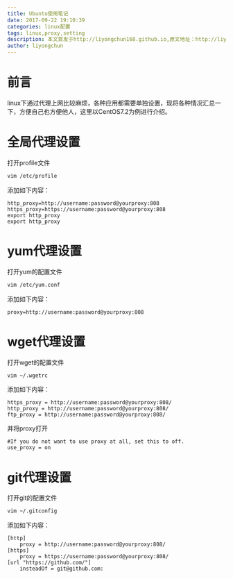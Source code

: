 ```yaml
---
title: Ubuntu使用笔记
date: 2017-09-22 19:10:39
categories: linux配置
tags: linux,proxy,setting
description: 本文首发于http://liyongchun168.github.io,原文地址：http://liyongchun168.github.io/2017/09/22/linux下代理上网总结/,转载请注明署名“liyongchun”并在显眼位置保留原文连接，谢谢！
author: liyongchun
---
```


# 前言
linux下通过代理上网比较麻烦，各种应用都需要单独设置，现将各种情况汇总一下，方便自己也方便他人，这里以CentOS7.2为例进行介绍。

 
# 全局代理设置
打开profile文件
```bash
vim /etc/profile
```
添加如下内容：
```
http_proxy=http://username:password@yourproxy:808
https_proxy=https://username:password@yourproxy:808
export http_proxy
export http_proxy
```
# yum代理设置
打开yum的配置文件
```bash
vim /etc/yum.conf
```
添加如下内容：
```
proxy=http://username:password@yourproxy:808
```
# wget代理设置
打开wget的配置文件
```bash
vim ~/.wgetrc
```
添加如下内容：
```
https_proxy = http://username:password@yourproxy:808/
http_proxy = http://username:password@yourproxy:808/
ftp_proxy = http://username:password@yourproxy:808/
```
并将proxy打开
```
#If you do not want to use proxy at all, set this to off.
use_proxy = on
```

# git代理设置
打开git的配置文件
```bash
vim ~/.gitconfig
```
添加如下内容：
```
[http]
	proxy = http://username:password@yourproxy:808/
[https]
	proxy = https://username:password@yourproxy:808/
[url "https://github.com/"]
	insteadOf = git@github.com:
```


